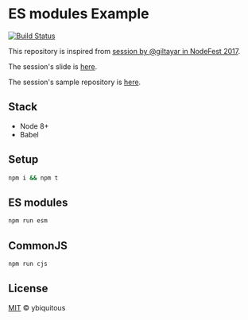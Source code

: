 # ES modules Example

[![Build Status](https://travis-ci.org/ybiquitous/esm-example.svg?branch=master)](https://travis-ci.org/ybiquitous/esm-example)

This repository is inspired from [session by @giltayar in NodeFest 2017](http://nodefest.jp/2017/schedule.html#gil).

The session's slide is [here](https://docs.google.com/presentation/d/1JKnj-HvAwkba9GMEuEqZjMPzAaZTL7j2f1n4JjOWXhs).

The session's sample repository is [here](https://github.com/giltayar/node-esm-tea).

## Stack

- Node 8+
- Babel

## Setup

```sh
npm i && npm t
```

## ES modules

```sh
npm run esm
```

## CommonJS

```sh
npm run cjs
```

## License

[MIT](LICENSE) © ybiquitous
